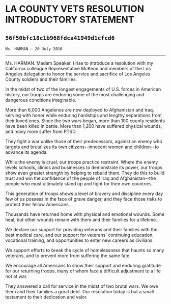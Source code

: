 # LA COUNTY VETS RESOLUTION INTRODUCTORY STATEMENT
## `56f50bfc18c1b968fdca41949d1cfcd6`
`Ms. HARMAN — 20 July 2010`

---


Ms. HARMAN. Madam Speaker, I rise to introduce a resolution with my 
California colleague Representative McKeon and members of the Los 
Angeles delegation to honor the service and sacrifice of Los Angeles 
County soldiers and their families.

In the midst of two of the longest engagements of U.S. forces in 
American history, our troops are enduring some of the most challenging 
and dangerous conditions imaginable.

More than 6,000 Angelenos are now deployed to Afghanistan and Iraq, 
serving with honor while enduring hardships and lengthy separations 
from their loved ones. Since the two wars began, more than 100 county 
residents have been killed in battle. More than 1,200 have suffered 
physical wounds, and many more suffer from PTSD.

They fight a war unlike those of their predecessors, against an enemy 
who targets and brutalizes its own citizens--innocent women and 
children--to advance its agenda.

While the enemy is cruel, our troops practice restraint. Where the 
enemy levels schools, clinics and businesses to demonstrate its power, 
our troops show even greater strength by helping to rebuild them. They 
do this to build trust and win the confidence of the people of Iraq and 
Afghanistan--the people who must ultimately stand up and fight for 
their own countries.

This generation of troops shows a level of bravery and discipline 
every day few of us possess in the face of grave danger, and they face 
those risks to protect their fellow Americans.

Thousands have returned home with physical and emotional wounds. Some 
heal, but other wounds remain with them and their families for a 
lifetime.

We declare our support for providing veterans and their families with 
the best medical care, and our support for veterans' continuing 
education, vocational training, and opportunities to enter new careers 
as civilians.

We support efforts to break the cycle of homelessness that haunts so 
many veterans, and to prevent more from suffering the same fate.

We encourage all Americans to show their support and enduring 
gratitude for our returning troops, many of whom face a difficult 
adjustment to a life not at war.

They answered a call for service in the midst of two brutal wars. We 
owe them and their families a great debt. Our resolution today is but a 
small testament to their dedication and valor.
